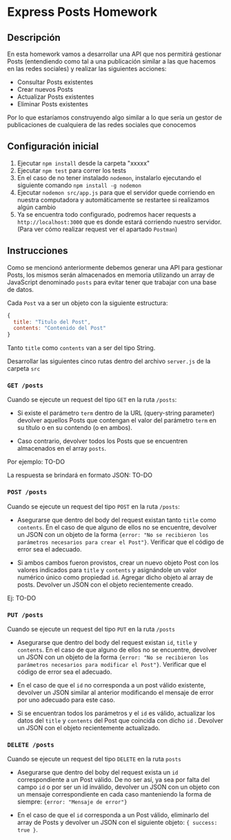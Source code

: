 # Express Posts Homework

## Descripción

En esta homework vamos a desarrollar una API que nos permitirá gestionar Posts (entendiendo como tal a una publicación similar a las que hacemos en las redes sociales) y realizar las siguientes acciones:

* Consultar Posts existentes
* Crear nuevos Posts
* Actualizar Posts existentes
* Eliminar Posts existentes

Por lo que estaríamos construyendo algo similar a lo que sería un gestor de publicaciones de cualquiera de las redes sociales que conocemos

## Configuración inicial

1. Ejecutar `npm install` desde la carpeta "xxxxx"
2. Ejecutar `npm test` para correr los tests
3. En el caso de no tener instalado `nodemon`, instalarlo ejecutando el siguiente comando `npm install -g nodemon`
4. Ejecutar `nodemon src/app.js` para que el servidor quede corriendo en nuestra computadora y automáticamente se restartee si realizamos algún cambio
5. Ya se encuentra todo configurado, podremos hacer requests a `http://localhost:3000` que es donde estará corriendo nuestro servidor. (Para ver cómo realizar request ver el apartado `Postman`)

## Instrucciones

Como se mencionó anteriormente debemos generar una API para gestionar Posts, los mismos serán almacenados en memoria utilizando un array de JavaScript denominado `posts` para evitar tener que trabajar con una base de datos.

Cada `Post` va a ser un objeto con la siguiente estructura:

```js
{
  title: "Titulo del Post",
  contents: "Contenido del Post"
}
```
Tanto `title` como `contents` van a ser del tipo String.

Desarrollar las siguientes cinco rutas dentro del archivo `server.js` de la carpeta `src`

### `GET /posts`

Cuando se ejecute un request del tipo `GET` en la ruta `/posts`:

- Si existe el parámetro `term` dentro de la URL (query-string parameter) devolver aquellos Posts que contengan el valor del parámetro `term` en su título o en su contendo (o en ambos).

- Caso contrario, devolver todos los Posts que se encuentren almacenados en el array `posts`.

Por ejemplo: TO-DO

La respuesta se brindará en formato JSON: TO-DO


### `POST /posts`

Cuando se ejecute un request del tipo `POST` en la ruta `/posts`:

- Asegurarse que dentro del body del request existan tanto `title` como `contents`. En el caso de que alguno de ellos no se encuentre, devolver un JSON con un objeto de la forma `{error: "No se recibieron los parámetros necesarios para crear el Post"}`. Verificar que el código de error sea el adecuado.

- Si ambos cambos fueron provistos, crear un nuevo objeto Post con los valores indicados para `title` y `contents` y asignándole un valor numérico único como propiedad `id`. Agregar dicho objeto al array de posts. Devolver un JSON con el objeto recientemente creado.

Ej: TO-DO

### `PUT /posts`

Cuando se ejecute un request del tipo `PUT` en la ruta `/posts`

- Asegurarse que dentro del body del request existan `id`, `title` y `contents`. En el caso de que alguno de ellos no se encuentre, devolver un JSON con un objeto de la forma `{error: "No se recibieron los parámetros necesarios para modificar el Post"}`. Verificar que el código de error sea el adecuado.

- En el caso de que el `id` no corresponda a un post válido existente, devolver un JSON similar al anterior modificando el mensaje de error por uno adecuado para este caso.

- Si se encuentran todos los parámetros y el `id` es válido, actualizar los datos del `title` y `contents` del Post que coincida con dicho `id` . Devolver un JSON con el objeto recientemente actualizado.

### `DELETE /posts`

Cuando se ejecute un request del tipo `DELETE` en la ruta `posts`

- Asegurarse que dentro del boby del request exista un `id` correspondiente a un Post válido. De no ser así, ya sea por falta del campo `id` o por ser un id inválido, devolver un JSON con un objeto con un mensaje correspondiente en cada caso manteniendo la forma de siempre: `{error: "Mensaje de error"}`

- En el caso de que el `id` corresponda a un Post válido, eliminarlo del array de Posts y devolver un JSON con el siguiente objeto: `{ success: true }`.
